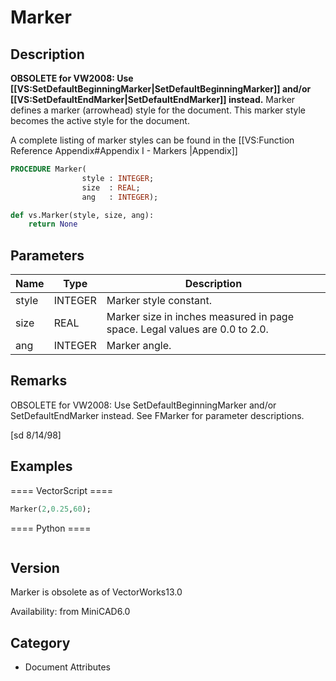 # Marker

## Description
<b>OBSOLETE for VW2008: Use [[VS:SetDefaultBeginningMarker|SetDefaultBeginningMarker]] and/or [[VS:SetDefaultEndMarker|SetDefaultEndMarker]] instead.</b>
Marker defines a marker (arrowhead) style for the document. This marker style becomes the active style for the document.

A complete listing of marker styles can be found in the [[VS:Function Reference Appendix#Appendix I - Markers |Appendix]]

```pascal
PROCEDURE Marker(
				style : INTEGER;
				size  : REAL;
				ang   : INTEGER);
```

```python
def vs.Marker(style, size, ang):
    return None
```

## Parameters
|Name|Type|Description|
|---|---|---|
|style|INTEGER|Marker style constant.|
|size|REAL|Marker size in inches measured in page space.  Legal values are 0.0 to 2.0.|
|ang|INTEGER|Marker angle.|

## Remarks
OBSOLETE for VW2008: Use SetDefaultBeginningMarker and/or SetDefaultEndMarker instead.
See FMarker for parameter descriptions.

[sd 8/14/98]

## Examples
==== VectorScript ====
```pascal
Marker(2,0.25,60);
```
==== Python ====
```python

```

## Version
Marker is obsolete as of VectorWorks13.0<P>


Availability: from MiniCAD6.0

## Category
* Document Attributes

